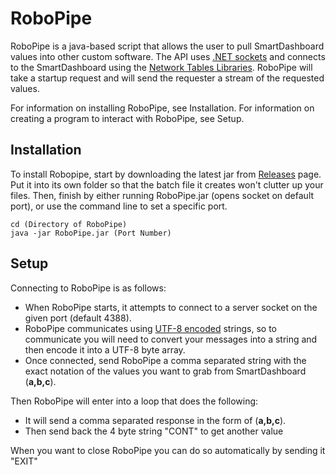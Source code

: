 # RoboPipe
RoboPipe is a java-based script that allows the user to pull SmartDashboard values into other custom software. The API uses [.NET sockets](https://docs.microsoft.com/en-us/dotnet/standard/get-started) and connects to the SmartDashboard using the [Network Tables Libraries](https://wpilib.screenstepslive.com/s/currentCS/m/75361/l/851714-creating-a-client-side-program). RoboPipe will take a startup request and will send the requester a stream of the requested values.

For information on installing RoboPipe, see Installation. For information on creating a program to interact with RoboPipe, see Setup.

## Installation
To install Robopipe, start by downloading the latest jar from [Releases](https://github.com/Team4388/WPILib-Network-Tables-RoboPipe/releases) page. Put it into its own folder so that the batch file it creates won't clutter up your files. Then, finish by either running RoboPipe.jar (opens socket on default port), or use the command line to set a specific port.
``` CMD
cd (Directory of RoboPipe)
java -jar RoboPipe.jar (Port Number)
```

## Setup
Connecting to RoboPipe is as follows:
- When RoboPipe starts, it attempts to connect to a server socket on the given port (default 4388).
- RoboPipe communicates using [UTF-8 encoded](https://www.fileformat.info/info/unicode/utf8.htm) strings, so to communicate you will need to convert your messages into a string and then encode it into a UTF-8 byte array.
- Once connected, send RoboPipe a comma separated string with the exact notation of the values you want to grab from SmartDashboard (**a,b,c**).

Then RoboPipe will enter into a loop that does the following:
- It will send a comma separated response in the form of (**a,b,c**).
- Then send back the 4 byte string "CONT" to get another value

When you want to close RoboPipe you can do so automatically by sending it "EXIT"
